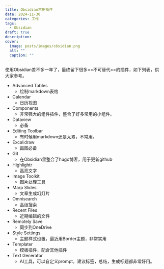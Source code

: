 ```yaml
---
title: Obsidian常用插件
date: 2024-11-30
categories: 工作
tags:
  - Obsidian
draft: true
description: 
cover:
  image: posts/images/obsidian.png
  alt: ""
  caption: ""
---
```


使用Obsidian差不多一年了，最终留下很多==不可替代==的插件，如下列表，供大家参考。

- Advanced Tables
	- 绘制markdown表格
- Calendar
	- 日历视图
- Components
	- 非常强大的组件插件，整合了好多常用的小组件。
- Dataview
	- 必备
- Editing Toolbar
	- 有时候用markdown还是太累，不常用。
- Excalidraw
	- 画图必备
- Git
	- 在Obsidian里整合了hugo博客，用于更新github
- Highlightr
	- 高亮文字
- Image Toolkit
	- 图片处理工具
- Marp Slides
	- 文章生成幻灯片
- Omnisearch
	- 高级搜索
- Recent Files
	- 近期编辑的文件
- Remotely Save
	- 同步到OneDrive
- Style Settings
	- 主题样式设置，最近用Border主题，非常实用
- Templater
	- 模板插件，配合其他插件
- Text Generator
	- AI工具，可以自定义prompt，建议标签，总结，生成标题都非常好用。